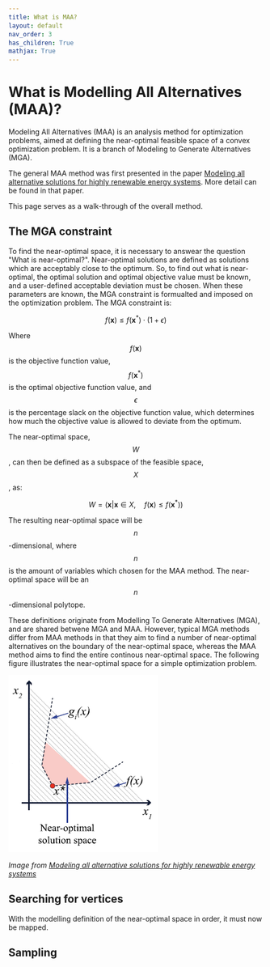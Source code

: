 ```yaml
---
title: What is MAA?
layout: default
nav_order: 3
has_children: True
mathjax: True
---
```


# What is Modelling All Alternatives (MAA)?

Modeling All Alternatives (MAA) is an analysis method for optimization problems, aimed at defining the near-optimal feasible space of a convex optimization problem. It is a branch of Modeling to Generate Alternatives (MGA).

The general MAA method was first presented in the paper [Modeling all alternative solutions for highly renewable energy systems](https://doi.org/10.1016/j.energy.2021.121294). More detail can be found in that paper.

This page serves as a walk-through of the overall method.

## The MGA constraint

To find the near-optimal space, it is necessary to answear the question "What is near-optimal?". Near-optimal solutions are defined as solutions which are acceptably close to the optimum. So, to find out what is near-optimal, the optimal solution and optimal objective value must be known, and a user-defined acceptable deviation must be chosen. When these parameters are known, the MGA constraint is formualted and imposed on the optimization problem. The MGA constraint is:

$$ \begin{equation}
f(\mathbf{x}) \leq f(\mathbf{x}^*) \cdot (1+\epsilon)
\label{mga_constraint}
\end{equation}
$$

Where $$f(\mathbf{x})$$ is the objective function value, $$f(\mathbf{x}^*)$$ is the optimal objective function value, and $$\epsilon$$ is the percentage slack on the objective function value, which determines how much the objective value is allowed to deviate from the optimum. 

The near-optimal space, $$W$$, can then be defined as a subspace of the feasible space, $$X$$, as:

$$ \begin{equation}
W = (\mathbf{x}|\mathbf{x} \in X, \quad f(\mathbf{x}) \leq f(\mathbf{x}^*) )
\label{nos_definition}
\end{equation}
$$

The resulting near-optimal space will be $$n$$-dimensional, where $$n$$ is the amount of variables which chosen for the MAA method. The near-optimal space will be an $$n$$-dimensional polytope.

These definitions originate from Modelling To Generate Alternatives (MGA), and are shared betwene MGA and MAA. However, typical MGA methods differ from MAA methods in that they aim to find a number of near-optimal alternatives on the boundary of the near-optimal space, whereas the MAA method aims to find the entire continous near-optimal space. The following figure illustrates the near-optimal space for a simple optimization problem.

![](nos_illustration.png)   

*Image from [Modeling all alternative solutions for highly renewable energy systems](https://doi.org/10.1016/j.energy.2021.121294)*

## Searching for vertices

With the modelling definition of the near-optimal space in order, it must now be mapped.

## Sampling
